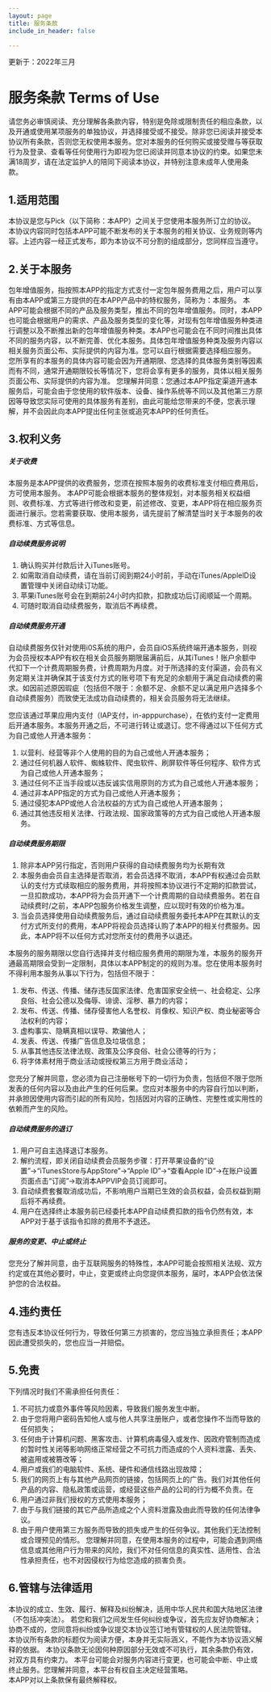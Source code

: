 ```yaml
---
layout: page
title: 服务条款
include_in_header: false

---
```


更新于：2022年三月

# 服务条款 Terms of Use

请您务必审慎阅读、充分理解各条款内容，特别是免除或限制责任的相应条款，以及开通或使用某项服务的单独协议，并选择接受或不接受。除非您已阅读并接受本协议所有条款，否则您无权使用本服务。您对本服务的任何购买或接受赠与等获取行为及登录、查看等任何使用行为即视为您已阅读并同意本协议的约束。如果您未满18周岁，请在法定监护人的陪同下阅读本协议，并特别注意未成年人使用条款。

## 1.适用范围

本协议是您与Pick（以下简称：本APP）之间关于您使用本服务所订立的协议。
本协议内容同时包括本APP可能不断发布的关于本服务的相关协议、业务规则等内容。上述内容一经正式发布，即为本协议不可分割的组成部分，您同样应当遵守。

## 2.关于本服务

包年增值服务，指按照本APP的指定方式支付一定包年服务费用之后，用户可以享有由本APP或第三方提供的在本APP产品中的特权服务，简称为：本服务。
本APP可能会根据不同的产品及服务类型，推出不同的包年增值服务。同时，本APP也可能会根据用户的需求、产品及服务类型的变化等，对现有包年增值服务种类进行调整以及不断推出新的包年增值服务种类。本APP也可能会在不同时间推出具体不同的服务内容，以不断完善、优化本服务。具体包年增值服务种类及服务内容以相关服务页面公布、实际提供的内容为准。您可以自行根据需要选择相应服务。
您所享有的本服务的具体内容可能会因为开通期限、您选择的具体服务类别等因素而有不同，通常开通期限较长等情况下，您将会享有更多的服务，具体以相关服务页面公布、实际提供的内容为准。
您理解并同意：您通过本APP指定渠道开通本服务后，可能会由于您使用的软件版本、设备、操作系统等不同以及其他第三方原因等导致您实际可使用的具体服务有差别，由此可能给您带来的不便，您表示理解，并不会因此向本APP提出任何主张或追究本APP的任何责任。

## 3.权利义务

##### 关于收费

本服务是本APP提供的收费服务，您须在按照本服务的收费标准支付相应费用后，方可使用本服务。
本APP可能会根据本服务的整体规划，对本服务相关权益细则、收费标准、方式等进行修改和变更，前述修改、变更，本APP将在相应服务页面进行展示。您若需要获取、使用本服务，请先提前了解清楚当时关于本服务的收费标准、方式等信息。

##### 自动续费服务说明

1. 确认购买并付款后计入iTunes账号。
2. 如需取消自动续费，请在当前订阅到期24小时前，手动在iTunes/ApplelD设置管理中关闭自动续订功能。
3. 苹果iTunes账号会在到期前24小时内扣款，扣款成功后订阅顺延一个周期。
4. 可随时取消自动续费服务，取消后不再续费。

##### 自动续费服务开通

自动续费服务仅针对使用i0S系统的用户，会员自iOS系统终端开通本服务，则视为会员授权本APP有权在相关会员服务期限届满前后，从其iTunes！账户余额中代扣下一个计费周期服务费，计费周期为月度。对于所选择的支付渠道，会员有义务定期关注并确保其于该支付方式的账号项下有充足的余额用于满足自动续费的需求。如因前述原因瑕疵（包括但不限于：余额不足、余额不足以满足用户选择多个自动续费服务）而致使无法成功自动续费的，相关会员服务将无法继续。

您应该通过苹果应用内支付（IAP支付，in-apppurchase），在依约支付一定费用后开通本服务。本服务开通之后，不可进行转让或退订。您不得通过以下任何方式为自己或他人开通本服务：
1. 以营利、经营等非个人使用的目的为自己或他人开通本服务；
2. 通过任何机器人软件、蜘蛛软件、爬虫软件、刷屏软件等任何程序、软件方式为自己或他人开通本服务；
3. 通过任何不正当手段或以违反诚实信用原则的方式为自己或他人开通本服务；
4. 通过非本APP指定的方式为自己或他人开通本服务；
5. 通过侵犯本APP或他人合法权益的方式为自己或他人开通本服务；
6. 通过其他违反相关法律、行政法规、国家政策等的方式为自己或他人开通本服务。

##### 自动续费服务期限

1. 除非本APP另行指定，否则用户获得的自动续费服务均为长期有效
2. 本服务由会员自主选择是否取消，若会员选择不取消，本APP有权通过会员默认的支付方式续取相应的服务费用，并将按照本协议进行不定期的扣款尝试，一旦扣款成功，本APP将为会员开通下一个计费周期的自动续费服务。若在自动续费时/之前，本APP包服务价格发生调整，应以现时有效的价格为准。
3. 当会员选择使用自动续费服务后，通过自动续费服务委托本APP在其默认的支付方式所支付的费用，本APP将视会员选择认购了本APP的相关付费服务。因此，本APP将不以任何方式对您所支付的费用予以退还。

本服务的服务期限以您自行选择并支付相应服务费用的期限为准，本服务的服务开通最高期限会受到一定限制，具体以本APP制定的的规则为准。您在使用本服务时不得利用本服务从事以下行为，包括但不限于：

1. 发布、传送、传播、储存违反国家法律、危害国家安全统一、社会稳定、公序良俗、社会公德以及侮辱、诽谤、淫秽、暴力的内容；  
2.  发布、传送、传播、储存侵害他人名誉权、肖像权、知识产权、商业秘密等合法权利的内容；
3. 虚构事实、隐瞒真相以误导、欺骗他人；
4. 发表、传送、传播广告信息及垃圾信息；
5. 从事其他违反法律法规、政策及公序良俗、社会公德等的行为；
6. 将字体素材用于商业活动或授权第三方用于商业活动；

您充分了解并同意，您必须为自己注册帐号下的一切行为负责，包括但不限于您所发表的任何内容以及由此产生的任何后果。您应对本服务中的内容自行加以判断，并承担因使用内容而引起的所有风险，包括因对内容的正确性、完整性或实用性的依赖而产生的风险。

##### 自动续费服务的退订

1. 用户可自主选择退订本服务。
2. 解约流程，即关闭自动续费会员服务步骤：打开苹果设备的“设置”→“iTunesStore与AppStore”→“Apple ID”→“查看Apple ID”→在账户设置页面点击“订阅”→取消本APPVIP会员订阅即可。
3. 自动续费套餐取消成功后，不影响用户当期已生效的会员权益，会员权益到期后将不再续费。
4. 用户在选择终止本服务前已经委托本APP自动续费扣款的指令仍然有效，本APP对于基于该指令扣除的费用不予退还。

##### 服务的变更、中止或终止

您充分了解并同意，由于互联网服务的特殊性，本APP可能会按照相关法规、双方约定或在其他必要时，中止，变更或终止向您提供本服务，届时，本APP会依法保护您的合法权益。



## 4.违约责任

您有违反本协议任何行为，导致任何第三方损害的，您应当独立承担责任；本APP因此遭受损失的，您也应当一并赔偿。

## 5.免责

下列情况时我们不需承担任何责任：
1. 不可抗力或意外事件等风险因素，导致我们服务发生中断。
2. 由于您将用户密码告知他人或与他人共享注册账户，或者您操作不当而导致的任何损失；
3. 任何由于计算机问题、黑客攻击、计算机病毒侵入或发作、因政府管制而造成的暂时性关闭等影响网络正常经营之不可抗力而造成的个人资料泄露、丢失、被盗用或被篡改等；
4. 用户或我们的电脑软件、系统、硬件和通信线路出现故障；
5. 我们的网页上有与其他产品网页的链接，包括网页上的广告。我们对其他任何产品的内容、隐私政策或运营，或经营这些产品的公司的行为概不负责。在
6. 用户通过非我们授权的方式使用本服务；
7. 由于与我们链接的其它产品所造成之个人资料泄露及由此而导致的任何法律争议。
8. 由于用户使用第三方服务而导致的损失或产生的任何争议。其他我们无法控制或合理预见的情形。
您理解并同意，在使用本服务的过程中，可能会遇到网络信息或其他用户行为带来的风险，我们不对任何信息的真实性、适用性、合法性承担责任，也不对因侵权行为给您造成的损害负责。

## 6.管辖与法律适用

本协议的成立、生效、履行、解释及纠纷解决，适用中华人民共和国大陆地区法律（不包括冲突法）。
若您和我们之间发生任何纠纷或争议，首先应友好协商解决；协商不成的，您同意将纠纷或争议提交本协议签订地有管辖权的人民法院管辖。
本协议所有条款的标题仅为阅读方便，本身并无实际涵义，不能作为本协议涵义解释的依据。
本协议条款无论因何种原因部分无效或不可执行，其余条款仍有效，对双方具有约束力。
本平台可能会对服务内容进行变更，也可能会中断、中止或终止服务。您理解并同意，本平台有权自主决定经营策略。  
本APP对以上条款保有最终解释权。
